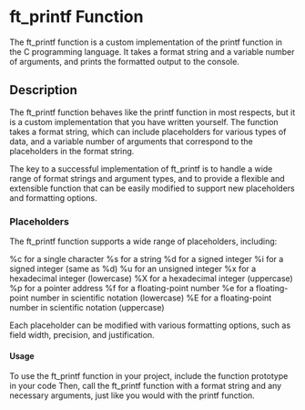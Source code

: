 # ft_printf Function
The ft_printf function is a custom implementation of the printf function in the C programming language. It takes a format string and a variable number of arguments, and prints the formatted output to the console.

## Description
The ft_printf function behaves like the printf function in most respects, but it is a custom implementation that you have written yourself. The function takes a format string, which can include placeholders for various types of data, and a variable number of arguments that correspond to the placeholders in the format string.

The key to a successful implementation of ft_printf is to handle a wide range of format strings and argument types, and to provide a flexible and extensible function that can be easily modified to support new placeholders and formatting options.

### Placeholders
The ft_printf function supports a wide range of placeholders, including:

%c for a single character
%s for a string
%d for a signed integer
%i for a signed integer (same as %d)
%u for an unsigned integer
%x for a hexadecimal integer (lowercase)
%X for a hexadecimal integer (uppercase)
%p for a pointer address
%f for a floating-point number
%e for a floating-point number in scientific notation (lowercase)
%E for a floating-point number in scientific notation (uppercase)

Each placeholder can be modified with various formatting options, such as field width, precision, and justification.

#### Usage 

To use the ft_printf function in your project, include the function prototype in your code
Then, call the ft_printf function with a format string and any necessary arguments, just like you would with the printf function.

